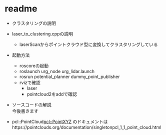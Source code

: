 # readme
* クラスタリングの説明
* laser_to_clustering.cppの説明
    * laserScanからポイントクラウド型に変換してクラスタリングしている
* 起動方法
  * roscoreの起動
  * roslaunch urg_node urg_lidar.launch
  * rosrun potential_planner dummy_point_publisher
  * rvizで確認
    * laser
    * pointcloud2をaddで確認
* ソースコードの解説</br>
今後書きます

* pcl::PointCloud<pcl::PointXYZ> のドキュメントはhttps://pointclouds.org/documentation/singletonpcl_1_1_point_cloud.html

